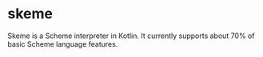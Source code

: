 # skeme
Skeme is a Scheme interpreter in Kotlin. It currently supports about 70% of basic Scheme language features.
